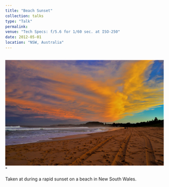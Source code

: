 ```yaml
---
title: "Beach Sunset"
collection: talks
type: "Talk"
permalink: 
venue: "Tech Specs: f/5.6 for 1/60 sec. at ISO-250"
date: 2012-05-01
location: "NSW, Australia"
---
```


<br/><img src='DSC_1441.JPG'>"

Taken at during a rapid sunset on a beach in New South Wales.
